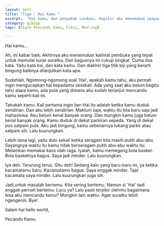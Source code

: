 ```yaml
---
layout: post
title: "Tiga : Hai Kamu "
excerpt:  "Hai kamu, dan penyebab canduku. Kupikir aku menemukan saapan yang tepat. Lagi."
category: gibipp
tags: [Diare Pencandu Kamu, Fiksi, Mbeling]

---
```


Hai kamu...

Ah, ini kabar baik. Akhirnya aku menemukan kalimat pembuka yang tepat untuk memulai surat-suratku. Dan bagusnya ini cukup singkat. Cuma dua kata. Yaitu kata hai, dan kata kamu. Dan diakhiri tiga titik biji yang berarti bingung baiknya dilanjutkan kata apa.

Sudahlah. Ngomong-ngomong soal 'Hai', apakah kamu tahu, aku pernah ingin mengucapkan hai kepadamu sesekali. Ada yang saat aku belum begitu tahu siapa kamu, ada pula yang dimana aku sudah terlanjut mencandu kamu seperti kali ini.

Tahukah kamu. Kali pertama ingin ber-Hai itu adalah ketika kamu duduk sendirian. Dan aku lebih sendirian. Maklum saja, waktu itu kita baru saja jadi mahasiswa. Aku belum kenal banyak orang. Dan mungkin kamu juga belum kenal banyak orang. Kamu duduk di dekat parkiran sepeda. Yang di dekat pos satpam pula. Aku jadi bingung, kamu sebenarnya tukang parkir atau satpam sih. Lalu kuurungkan.

Lebih lama lagi, yaitu dulu sekali ketika seragam kita masih putih abu-abu. Sayangnya waktu itu kamu tidak berseragam putih abu-abu waktu itu. Melainkan memakai kaos olah raga. Iyalah, kamu memegang bola basket. Bola basketnya bagus. Saya jadi minder. Lalu kuurungkan.

Iya deh. Terurung terus. Gitu deh! Sedang kalo yang baru-baru ini, ya ketika kacamatamu baru. Kacamatamu bagus. Saya enggak minder. Tapi kacamata saya minder. Lalu kuurungkan juga sih.

Jadi,untuk masalah bertemu. Kita sering bertemu. Namun si 'Hai' tadi enggak pernah bertemu. Lucu ya? Lalu pasti terpikir olehmu bagaimana bisa aku mencandu kamu? Mungkin lain waktu. Agar suratku lebih ngangenin. Bye!

Salam hai hello world,

Pecandu Kamu
